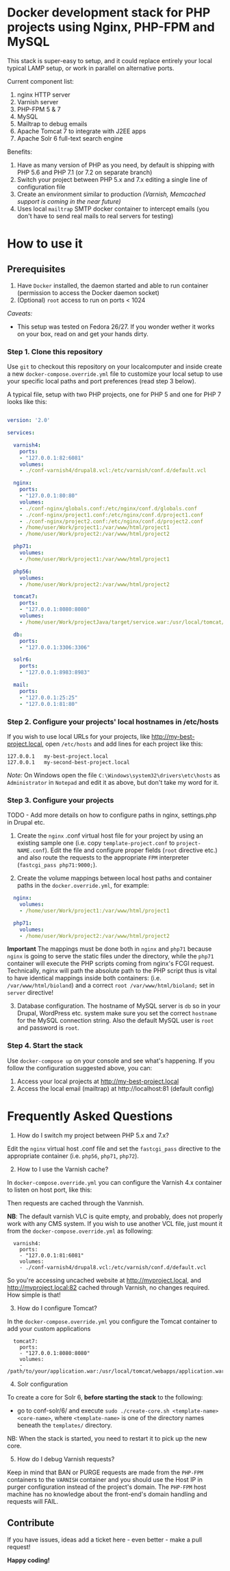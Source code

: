 # Docker development stack for PHP projects using Nginx, PHP-FPM and MySQL

This stack is super-easy to setup, and it could replace entirely your local typical LAMP setup, or work in parallel on alternative ports.

Current component list:

1. nginx HTTP server
2. Varnish server
3. PHP-FPM 5 & 7
4. MySQL
5. Mailtrap to debug emails
6. Apache Tomcat 7 to integrate with J2EE apps
7. Apache Solr 6 full-text search engine

Benefits:

1. Have as many version of PHP as you need, by default is shipping with PHP 5.6 and PHP 7.1 (or 7.2 on separate branch)
2. Switch your project between PHP 5.x and 7.x editing a single line of configuration file
3. Create an environment similar to production _(Varnish, Memcached support is coming in the near future)_
2. Uses local `mailtrap` SMTP docker container to intercept emails (you don't have to send real mails to real servers for testing)

# How to use it

## Prerequisites

1. Have `Docker` installed, the daemon started and able to run container (permission to access the Docker daemon socket)
2. (Optional) `root` access to run on ports < 1024

*Caveats:*
- This setup was tested on Fedora 26/27. If you wonder wether it works on your box, read on and get your hands dirty.


### Step 1. Clone this repository

Use `git` to checkout this repository on your localcomputer and inside create a new `docker-compose.override.yml` file to customize your local setup to use your specific local paths and port preferences (read step 3 below). 

A typical file, setup with two PHP projects, one for PHP 5 and one for PHP 7 looks like this:

```yml

version: '2.0'

services:

  varnish4:
    ports:
    - "127.0.0.1:82:6081"
    volumes:
    - ./conf-varnish4/drupal8.vcl:/etc/varnish/conf.d/default.vcl

  nginx:
    ports:
    - "127.0.0.1:80:80"
    volumes:
    - ./conf-nginx/globals.conf:/etc/nginx/conf.d/globals.conf
    - ./conf-nginx/project1.conf:/etc/nginx/conf.d/project1.conf
    - ./conf-nginx/project2.conf:/etc/nginx/conf.d/project2.conf
    - /home/user/Work/project1:/var/www/html/project1
    - /home/user/Work/project2:/var/www/html/project2

  php71:
    volumes:
    - /home/user/Work/project1:/var/www/html/project1

  php56:
    volumes:
    - /home/user/Work/project2:/var/www/html/project2

  tomcat7:
    ports:
    - "127.0.0.1:8080:8080"
    volumes:
    - /home/user/Work/projectJava/target/service.war:/usr/local/tomcat/webapps/service.war

  db:
    ports:
    - "127.0.0.1:3306:3306"

  solr6:
    ports:
    - "127.0.0.1:8983:8983"

  mail:
    ports:
    - "127.0.0.1:25:25"
    - "127.0.0.1:81:80"

```


### Step 2. Configure your projects' local hostnames in /etc/hosts

If you wish to use local URLs for your projects, like http://my-best-project.local, open `/etc/hosts` and add lines for each project like this:

```
127.0.0.1	my-best-project.local
127.0.0.1	my-second-best-project.local
```

*Note:* On Windows open the file `C:\Windows\system32\drivers\etc\hosts` as `Administrator` in `Notepad` and edit it as above, but don't take my word for it.


### Step 3. Configure your projects

TODO - Add more details on how to configure paths in nginx, settings.php in Drupal etc.

1. Create the `nginx` .conf virtual host file for your project by using an existing sample one (i.e. copy `template-project.conf` to `project-NAME.conf`). Edit the file and configure proper fields (`root` directive etc.) and also route the requests to the appropriate `FPM` interpreter (`fastcgi_pass php71:9000;`).

2. Create the volume mappings between local host paths and container paths in the `docker.override.yml`, for example:

```yml
  nginx:
    volumes:
    - /home/user/Work/project1:/var/www/html/project1

  php71:
    volumes:
    - /home/user/Work/project2:/var/www/html/project2
```

**Important** The mappings must be done both in `nginx` and `php71` because `nginx` is going to serve the static files under the directory, while the `php71` container will execute the PHP scripts coming from nginx's FCGI request. Technically, nginx will path the absolute path to the PHP script thus is vital to have identical mappings inside both containers: (i.e. `/var/www/html/bioland`) and a correct `root /var/www/html/bioland;` set in `server` directive!

3. Database configuration. The hostname of MySQL server is `db` so in your Drupal, WordPress etc. system make sure you set the correct `hostname` for the MySQL connection string. Also the default MySQL user is `root` and password is `root`.


### Step 4. Start the stack

Use `docker-compose up` on your console and see what's happening. If you follow the configuration suggested above, you can:

1. Access your local projects at http://my-best-project.local
2. Access the local email (mailtrap) at http://localhost:81 (default config)


# Frequently Asked Questions

1. How do I switch my project between PHP 5.x and 7.x?

Edit the `nginx` virtual host .conf file and set the `fastcgi_pass` directive to the appropriate container (i.e. `php56`, `php71`, `php72`).

2. How to I use the Varnish cache?

In `docker-compose.override.yml` you can configure the Varnish 4.x container to listen on host port, like this:

Then requests are cached through the Vanrnish.

**NB**: The default varnish VLC is quite empty, and probably, does not properly work with any CMS system. If you wish to use another VCL file, just mount it from the `docker-compose.override.yml` as following:

```
  varnish4:
    ports:
    - "127.0.0.1:81:6081"
    volumes:
    - ./conf-varnish4/drupal8.vcl:/etc/varnish/conf.d/default.vcl

```

So you're accessing uncached website at http://myproject.local, and http://myproject.local:82 cached through Varnish, no changes required. How simple is that!

3. How do I configure Tomcat?

In the `docker-compose.override.yml` you configure the Tomcat container to add your custom applications

```
  tomcat7:
    ports:
    - "127.0.0.1:8080:8080"
    volumes:
    - /path/to/your/application.war:/usr/local/tomcat/webapps/application.war
```

4. Solr configuration

To create a core for Solr 6, **before starting the stack** to the following:

  - go to conf-solr/6/ and execute `sudo ./create-core.sh <template-name> <core-name>`, where `<template-name>` is one of the directory names beneath the `templates/` directory.

  NB: When the stack is started, you need to restart it to pick up the new core.

5. How do I debug Varnish requests?

  Keep in mind that BAN or PURGE requests are made from the `PHP-FPM` containers to the `VARNISH` container and you should use the Host IP in purger configuration instead of the project's domain. The `PHP-FPM` host machine has no knowledge about the front-end's domain handling and requests will FAIL.

## Contribute

If you have issues, ideas add a ticket here - even better - make a pull request!

**Happy coding!**
